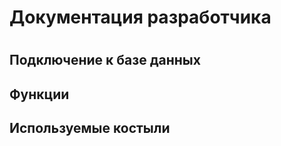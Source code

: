 <h1>Документация разработчика<h1>

<h2>Подключение к базе данных
  
<h2>Функции
  
<h2>Используемые костыли
  
